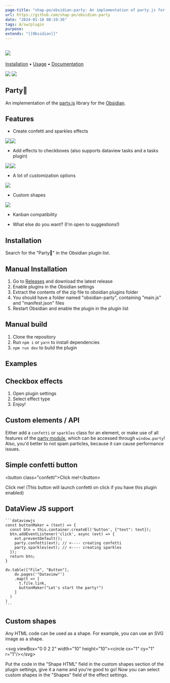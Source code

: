```yaml
---
page-title: "shap-po/obsidian-party: An implementation of party.js for Obsidian"
url: https://github.com/shap-po/obsidian-party
date: "2024-01-18 08:19:36"
tags: A/sw/plugin
purpose:
extends: "[[Obsidian]]"
---
```


## [![](https://raw.githubusercontent.com/yiliansource/party-js/main/.github/banner.svg)](https://raw.githubusercontent.com/yiliansource/party-js/main/.github/banner.svg)

[Installation](https://github.com/shap-po/obsidian-party#installation) • [Usage](https://github.com/shap-po/obsidian-party#usage) • [Documentation](https://party.js.org/docs)

[![](https://camo.githubusercontent.com/13fb820c9e22434870d488c32d6e22b4b1d362a69dd80355002422b205b03bd5/68747470733a2f2f696d672e736869656c64732e696f2f62616467652f446f6e6174652d50617950616c2d626c75652e737667)](https://www.paypal.com/donate/?hosted_button_id=89AG7T2HQA8K6) [![](https://camo.githubusercontent.com/5561ed0ee663e23f487ebfccea1bc66d458ad84a5efaa0a84064e1014261f45e/68747470733a2f2f696d672e736869656c64732e696f2f62616467652f446f6e6174652d4275792532304d6525323041253230436f666665652d6f72616e67652e737667)](https://www.buymeacoffee.com/shap)

## Party🎉

An implementation of the [party.js](https://party.js.org/) library for the [Obsidian](https://obsidian.md/).

## Features

-   Create confetti and sparkles effects

 [![](https://raw.githubusercontent.com/shap-po/obsidian-party/master/images/confetti.gif)](https://raw.githubusercontent.com/shap-po/obsidian-party/master/images/confetti.gif)[![](https://raw.githubusercontent.com/shap-po/obsidian-party/master/images/sparkles.gif)](https://raw.githubusercontent.com/shap-po/obsidian-party/master/images/sparkles.gif)

-   Add effects to checkboxes (also supports dataview tasks and a tasks plugin)

 [![](https://raw.githubusercontent.com/shap-po/obsidian-party/master/images/checkbox.gif)](https://raw.githubusercontent.com/shap-po/obsidian-party/master/images/checkbox.gif)[![](https://raw.githubusercontent.com/shap-po/obsidian-party/master/images/snowflakes.gif)](https://raw.githubusercontent.com/shap-po/obsidian-party/master/images/snowflakes.gif)

-   A lot of customization options

[![](https://raw.githubusercontent.com/shap-po/obsidian-party/master/images/customization.png)](https://raw.githubusercontent.com/shap-po/obsidian-party/master/images/customization.png)

-   Custom shapes

[![](https://raw.githubusercontent.com/shap-po/obsidian-party/master/images/custom-shapes.png)](https://raw.githubusercontent.com/shap-po/obsidian-party/master/images/custom-shapes.png)

-   Kanban compatibility
    
-   What else do you want? (I'm open to suggestions!)
    

## Installation

Search for the "Party🎉" in the Obsidian plugin list.

## Manual Installation

1.  Go to [Releases](https://github.com/shap-po/obsidian-party/releases) and download the latest release
2.  Enable plugins in the Obsidian settings
3.  Extract the contents of the zip file to obsidian plugins folder
4.  You should have a folder named "obsidian-party", containing "main.js" and "manifest.json" files
5.  Restart Obsidian and enable the plugin in the plugin list

## Manual build

1.  Clone the repository
2.  Run `npm i` or `yarn` to install dependencies
3.  `npm run dev` to build the plugin

## Examples

## Checkbox effects

1.  Open plugin settings
2.  Select effect type
3.  Enjoy!

## Custom elements / API

Either add a `confetti` or `sparkles` class for an element, or make use of all features of the [party module](https://party.js.org/docs), which can be accessed through `window.party`! Also, you'd better to not spam particles, because it can cause performance issues.

## Simple confetti button

<button class\="confetti"\>Click me!</button\>

Click me! (This button will launch confetti on click if you have this plugin enabled)

## DataView JS support

````
```dataviewjs
const buttonMaker = (text) => {
  const btn = this.container.createEl('button', {"text": text});
  btn.addEventListener('click', async (evt) => {
    evt.preventDefault();
    party.confetti(evt); // <---- creating confetti
    party.sparkles(evt); // <---- creating sparkles
  });
  return btn;
}

dv.table(["File", "Button"],
	dv.pages('"Dataview"')
    .map(t => [
      t.file.link,
      buttonMaker("Let's start the party!")
    ]
  )
)
```
````

## Custom shapes

Any HTML code can be used as a shape. For example, you can use an SVG image as a shape.

<svg viewBox\="0 0 2 2" width\="10" height\="10"\><circle cx\="1" cy\="1" r\="1"/></svg\>

Put the code in the "Shape HTML" field in the custom shapes section of the plugin settings, give it a name and you're good to go! Now you can select custom shapes in the "Shapes" field of the effect settings.